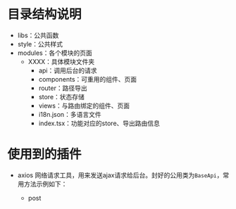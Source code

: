 # 目录结构说明

- libs：公共函数
- style：公共样式
- modules：各个模块的页面
    - XXXX：具体模块文件夹
        - api：调用后台的请求
        - components：可重用的组件、页面
        - router：路径导出
        - store：状态存储
        - views：与路由绑定的组件、页面
        - i18n.json：多语言文件
        - index.tsx：功能对应的store、导出路由信息

# 使用到的插件

- axios 网络请求工具，用来发送ajax请求给后台。封好的公用类为`BaseApi`，常用方法示例如下：

    - post
